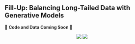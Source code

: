 ## Fill-Up: Balancing Long-Tailed Data with Generative Models 

:construction: **Code and Data Coming Soon** :construction:

<p align="center">
    <a href="https://arxiv.org/abs/2306.07200"><img src="https://img.shields.io/badge/arxiv-2306.07200-b31b1b"></a>
    <a href="https://joonghyuk.com/Fill-Up/"><img src="https://img.shields.io/badge/Project%20Page-Fill--Up-blue"></a>
</p>

